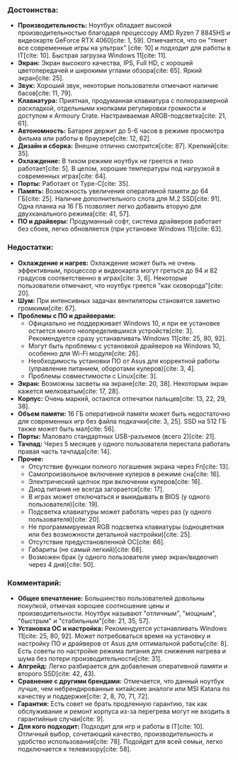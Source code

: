 ### Достоинства:

* **Производительность:** Ноутбук обладает высокой производительностью благодаря процессору AMD Ryzen 7 8845HS и видеокарте GeForce RTX 4060[cite: 1, 59]. Отмечается, что он "тянет все современные игры на ультрах" [cite: 10] и подходит для работы в IT[cite: 10]. Быстрая загрузка Windows 11[cite: 11].
* **Экран:** Экран высокого качества, IPS, Full HD, с хорошей цветопередачей и широкими углами обзора[cite: 65]. Яркий экран[cite: 25].
* **Звук:** Хороший звук, некоторые пользователи отмечают наличие басов[cite: 11, 79].
* **Клавиатура:** Приятная, продуманная клавиатура с полноразмерной раскладкой, отдельными кнопками регулировки громкости и доступом к Armoury Crate. Настраиваемая ARGB-подсветка[cite: 21, 61].
* **Автономность:** Батарея держит до 5-6 часов в режиме просмотра фильма или работы в браузере[cite: 12, 62].
* **Дизайн и сборка:** Внешне отлично смотрится[cite: 87]. Крепкий[cite: 35].
* **Охлаждение:** В тихом режиме ноутбук не греется и тихо работает[cite: 5]. В целом, хорошие температуры под нагрузкой в современных играх[cite: 64].
* **Порты:** Работает от Type-C[cite: 35].
* **Память:** Возможность увеличения оперативной памяти до 64 ГБ[cite: 25]. Наличие дополнительного слота для M.2 SSD[cite: 91]. Одна планка на 16 ГБ позволяет легко добавить вторую для двухканального режима[cite: 41, 57].
* **ПО и драйверы:** Продуманный софт, система драйверов работает без сбоев, легко обновляется (при установке Windows 11)[cite: 63].

### Недостатки:

* **Охлаждение и нагрев:** Охлаждение может быть не очень эффективным, процессор и видеокарта могут греться до 94 и 82 градусов соответственно в играх[cite: 3, 6]. Некоторые пользователи отмечают, что ноутбук греется "как сковорода"[cite: 20].
* **Шум:** При интенсивных задачах вентиляторы становятся заметно громкими[cite: 67].
* **Проблемы с ПО и драйверами:**
    * Официально не поддерживает Windows 10, и при ее установке остается много неопределившихся устройств[cite: 3]. Рекомендуется сразу устанавливать Windows 11[cite: 25, 80, 92].
    * Могут быть проблемы с установкой драйверов на Windows 10, особенно для Wi-Fi модуля[cite: 26].
    * Необходимость установки ПО от Asus для корректной работы (управление питанием, оборотами кулеров)[cite: 3, 4].
    * Проблемы совместимости с Linux[cite: 3].
* **Экран:** Возможны засветы на экране[cite: 20, 38]. Некоторым экран кажется мелковатым[cite: 17, 28].
* **Корпус:** Очень маркий, остаются отпечатки пальцев[cite: 13, 22, 29, 38].
* **Объем памяти:** 16 ГБ оперативной памяти может быть недостаточно для современных игр без файла подкачки[cite: 3, 25]. SSD на 512 ГБ также может быть мал[cite: 56].
* **Порты:** Маловато стандартных USB-разъемов (всего 2)[cite: 21].
* **Тачпад:** Через 5 месяцев у одного пользователя перестала работать правая часть тачпада[cite: 14].
* **Прочее:**
    * Отсутствие функции полного погашения экрана через Fn[cite: 13].
    * Самопроизвольное включение кулеров в режиме сна[cite: 16].
    * Электрический щелчок при включении кулеров[cite: 16].
    * Диод питания не всегда загорается[cite: 17].
    * В играх может отключаться и выкидывать в BIOS (у одного пользователя)[cite: 19].
    * Подсветка клавиатуры может работать через раз (у одного пользователя)[cite: 20].
    * Не программируемая RGB подсветка клавиатуры (одноцветная или без возможности детальной настройки)[cite: 25].
    * Отсутствие предустановленной ОС[cite: 66].
    * Габариты (не самый легкий)[cite: 68].
    * Возможен брак (у одного пользователя умер экран/видеочип через 4 дня)[cite: 50].

### Комментарий:

* **Общее впечатление:** Большинство пользователей довольны покупкой, отмечая хорошее соотношение цены и производительности. Ноутбук называют "отличным", "мощным", "быстрым" и "стабильным"[cite: 21, 35, 57].
* **Установка ОС и настройка:** Рекомендуется устанавливать Windows 11[cite: 25, 80, 92]. Может потребоваться время на установку и настройку ПО и драйверов от Asus для оптимальной работы[cite: 8]. Есть советы по настройке режима питания для снижения нагрева и шума без потери производительности[cite: 31].
* **Апгрейд:** Легко разбирается для добавления оперативной памяти и второго SSD[cite: 42, 43].
* **Сравнение с другими брендами:** Отмечается, что данный ноутбук лучше, чем небрендированные китайские аналоги или MSI Katana по качеству и поддержке[cite: 2, 8, 70, 71, 72].
* **Гарантия:** Есть совет не брать продленную гарантию, так как обслуживание и ремонт корпуса из-за перегрева могут не входить в гарантийные случаи[cite: 9].
* **Для кого подходит:** Подходит для игр и работы в IT[cite: 10]. Отличный выбор, сочетающий качество, производительность и удобство использования[cite: 78]. Подойдет для всей семьи, легко подключается к телевизору[cite: 58].